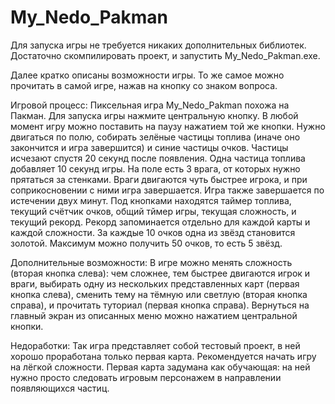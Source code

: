# My_Nedo_Pakman

Для запуска игры не требуется никаких дополнительных библиотек.
Достаточно скомпилировать проект, и запустить My_Nedo_Pakman.exe.


Далее кратко описаны возможности игры. То же самое можно прочитать в самой игре, нажав на кнопку со знаком вопроса.


Игровой процесс:
Пиксельная игра My_Nedo_Pakman похожа на Пакман. 
Для запуска игры нажмите центральную кнопку. В любой момент игру можно поставить на паузу нажатием той же кнопки.
Нужно двигаться по полю, собирать зелёные частицы топлива (иначе оно закончится и игра завершится) и синие частицы очков.
Частицы исчезают спустя 20 секунд после появления. Одна частица топлива добавляет 10 секунд игры.
На поле есть 3 врага, от которых нужно прятаться за стенками.
Враги двигаются чуть быстрее игрока, и при соприкосновении с ними игра завершается.
Игра также завершается по истечении двух минут.
Под кнопками находятся таймер топлива, текущий счётчик очков, общий тймер игры, текущая сложность, и текущий рекорд.
Рекорд запоминается отдельно для каждой карты и каждой сложности. За каждые 10 очков одна из звёзд становится золотой.
Максимум можно получить 50 очков, то есть 5 звёзд.


Дополнительные возможности:
В игре можно менять сложность (вторая кнопка слева): чем сложнее, тем быстрее двигаются игрок и враги,
выбирать одну из нескольких представленных карт (первая кнопка слева),
сменить тему на тёмную или светлую (вторая кнопка справа),
и прочитать туториал (первая кнопка справа).
Вернуться на главный экран из описанных меню можно нажатием центральной кнопки.


Недоработки:
Так игра представляет собой тестовый проект, в ней хорошо проработана только первая карта.
Рекомендуется начать игру на лёгкой сложности.
Первая карта задумана как обучающая: на ней нужно просто следовать игровым персонажем в направлении появляющихся частиц.